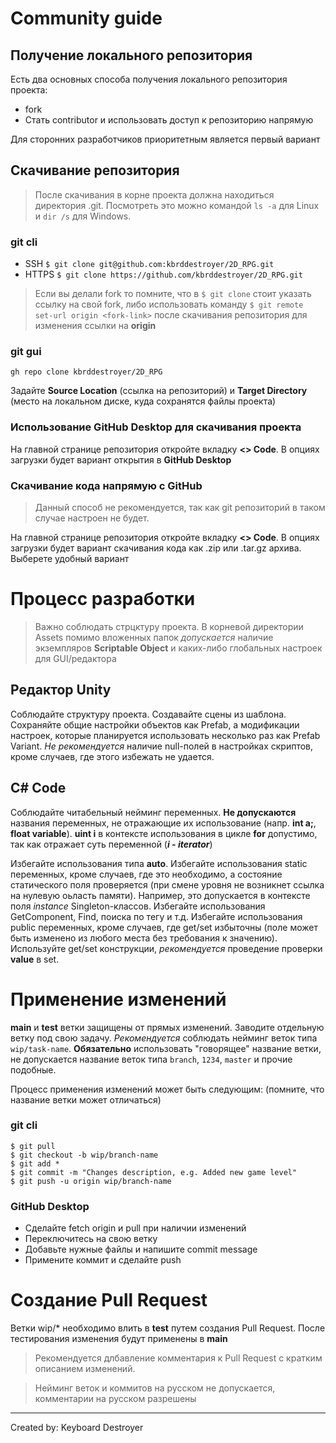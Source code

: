 # Community guide

## Получение локального репозитория

Есть два основных способа получения локального репозитория проекта:
- fork
- Стать contributor и использовать доступ к репозиторию напрямую

Для сторонних разработчиков приоритетным является первый вариант

## Скачивание репозитория

> После скачивания в корне проекта должна находиться директория .git. Посмотреть это можно командой `ls -a` для Linux и `dir /s` для Windows.

### git cli

- SSH `$ git clone git@github.com:kbrddestroyer/2D_RPG.git`
- HTTPS `$ git clone https://github.com/kbrddestroyer/2D_RPG.git`

> Если вы делали fork то помните, что в `$ git clone` стоит указать ссылку на свой fork, либо использовать команду `$ git remote set-url origin <fork-link>` после скачивания репозитория для изменения ссылки на **origin**

### git gui

`gh repo clone kbrddestroyer/2D_RPG`

Задайте **Source Location** (ссылка на репозиторий) и **Target Directory** (место на локальном диске, куда сохранятся файлы проекта)

### Использование GitHub Desktop для скачивания проекта

На главной странице репозитория откройте вкладку **<> Code**. В опциях загрузки будет вариант открытия в **GitHub Desktop**

### Скачивание кода напрямую с GitHub

> Данный способ не рекомендуется, так как git репозиторий в таком случае настроен не будет.

На главной странице репозитория откройте вкладку **<> Code**. В опциях загрузки будет вариант скачивания кода как .zip или .tar.gz архива. Выберете удобный вариант 

# Процесс разработки 

> Важно соблюдать стрцктуру проекта. В корневой директории Assets помимо вложенных папок *допускается* наличие экземпляров **Scriptable Object** и каких-либо глобальных настроек для GUI/редактора

## Редактор Unity

Соблюдайте структуру проекта. Создавайте сцены из шаблона. Сохраняйте общие настройки объектов как Prefab, а модификации настроек, которые планируется использовать несколько раз как Prefab Variant. *Не рекомендуется* наличие null-полей в настройках скриптов, кроме случаев, где этого избежать не удается.

## C# Code

Соблюдайте читабельный нейминг переменных. **Не допускаются** названия переменных, не отражающие их использование (напр. **int a;**, **float variable**). **uint i** в контексте использования в цикле **for** допустимо, так как отражает суть переменной (***i - iterator***)

Избегайте использования типа **auto**. Избегайте использования static переменных, кроме случаев, где это необходимо, а состояние статического поля проверяется (при смене уровня не возникнет ссылка на нулевую оьласть памяти). Например, это допускается в контексте поля *instance* Singleton-классов.
Избегайте использования GetComponent, Find, поиска по тегу и т.д. Избегайте использования public переменных, кроме случаев, где get/set избыточны (поле может быть изменено из любого места без требования к значению). Используйте get/set конструкции, *рекомендуется* проведение проверки **value** в set.

# Применение изменений 

**main** и **test** ветки защищены от прямых изменений. Заводите отдельную ветку под свою задачу. *Рекомендуется* соблюдать нейминг веток типа `wip/task-name`. **Обязательно** использовать "говорящее" название ветки, не допускается название веток типа `branch`, `1234`, `master` и прочие подобные. 

Процесс применения изменений может быть следующим: (помните, что название ветки может отличаться)

### git cli

```
$ git pull
$ git checkout -b wip/branch-name
$ git add *
$ git commit -m "Changes description, e.g. Added new game level"
$ git push -u origin wip/branch-name
```

### GitHub Desktop

- Сделайте fetch origin и pull при наличии изменений
- Переключитесь на свою ветку
- Добавьте нужные файлы и напишите commit message
- Примените коммит и сделайте push

# Создание Pull Request

Ветки wip/* необходимо влить в **test** путем создания Pull Request. После тестирования изменения будут применены в **main**

> Рекомендуется длбавление комментария к Pull Request с кратким описанием изменений.

> Нейминг веток и коммитов на русском не допускается, комментарии на русском разрешены

___
Created by: Keyboard Destroyer 
